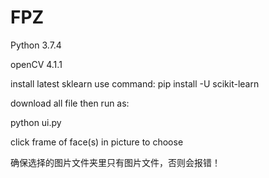 # FPZ

Python 3.7.4

openCV 4.1.1

install latest sklearn use command:
pip install -U scikit-learn



download all file then run as:

python ui.py

click frame of face(s) in picture to choose


确保选择的图片文件夹里只有图片文件，否则会报错！
